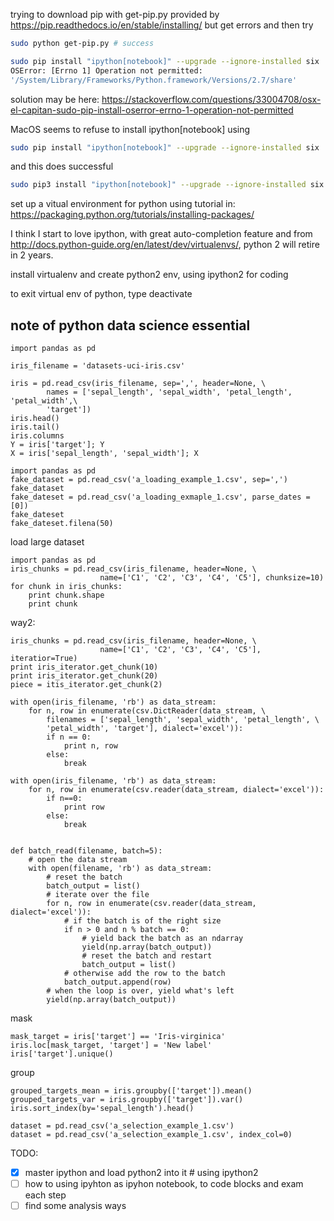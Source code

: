 trying to download pip with get-pip.py provided by
https://pip.readthedocs.io/en/stable/installing/
but get errors
and then try
```bash
sudo python get-pip.py # success
```
```bash
sudo pip install "ipython[notebook]" --upgrade --ignore-installed six
OSError: [Errno 1] Operation not permitted:
'/System/Library/Frameworks/Python.framework/Versions/2.7/share'
```
solution may be here:
https://stackoverflow.com/questions/33004708/osx-el-capitan-sudo-pip-install-oserror-errno-1-operation-not-permitted

MacOS seems to refuse to install ipython[notebook] using
```bash
sudo pip install "ipython[notebook]" --upgrade --ignore-installed six
```

and this does successful
```bash
sudo pip3 install "ipython[notebook]" --upgrade --ignore-installed six
```

set up a vitual environment for python using tutorial in:
https://packaging.python.org/tutorials/installing-packages/

I think I start to love ipython, with great auto-completion feature
and from http://docs.python-guide.org/en/latest/dev/virtualenvs/, python 2 will
retire in 2 years.

install virtualenv and create python2 env, using ipython2 for coding

to exit virtual env of python, type deactivate

## note of python data science essential
```python2
import pandas as pd

iris_filename = 'datasets-uci-iris.csv'

iris = pd.read_csv(iris_filename, sep=',', header=None, \
        names = ['sepal_length', 'sepal_width', 'petal_length', 'petal_width',\
        'target'])
iris.head()
iris.tail()
iris.columns
Y = iris['target']; Y
X = iris['sepal_length', 'sepal_width']; X
```

```python2
import pandas as pd
fake_dataset = pd.read_csv('a_loading_example_1.csv', sep=',')
fake_dataset
fake_dateset = pd.read_csv('a_loading_exmaple_1.csv', parse_dates = [0])
fake_dateset
fake_dateset.filena(50)
```

load large dataset
```python2
import pandas as pd
iris_chunks = pd.read_csv(iris_filename, header=None, \
                    name=['C1', 'C2', 'C3', 'C4', 'C5'], chunksize=10)
for chunk in iris_chunks:
    print chunk.shape
    print chunk
```
way2:
```python2
iris_chunks = pd.read_csv(iris_filename, header=None, \
                    name=['C1', 'C2', 'C3', 'C4', 'C5'], iteratior=True)
print iris_iterator.get_chunk(10)
print iris_iterator.get_chunk(20)
piece = itis_iterator.get_chunk(2)
```

```python2
with open(iris_filename, 'rb') as data_stream:
    for n, row in enumerate(csv.DictReader(data_stream, \
        filenames = ['sepal_length', 'sepal_width', 'petal_length', \
        'petal_width', 'target'], dialect='excel')):
        if n == 0:
            print n, row
        else:
            break

```

```python2
with open(iris_filename, 'rb') as data_stream:
    for n, row in enumerate(csv.reader(data_stream, dialect='excel')):
        if n==0:
            print row
        else:
            break
```

```python2

def batch_read(filename, batch=5):
    # open the data stream
    with open(filename, 'rb') as data_stream:
        # reset the batch
        batch_output = list()
        # iterate over the file
        for n, row in enumerate(csv.reader(data_stream, dialect='excel')):
            # if the batch is of the right size
            if n > 0 and n % batch == 0:
                # yield back the batch as an ndarray
                yield(np.array(batch_output))
                # reset the batch and restart
                batch_output = list()
            # otherwise add the row to the batch
            batch_output.append(row)
        # when the loop is over, yield what's left
        yield(np.array(batch_output))
```

mask
```python2
mask_target = iris['target'] == 'Iris-virginica'
iris.loc[mask_target, 'target'] = 'New label'
iris['target'].unique()
```

group
```python2
grouped_targets_mean = iris.groupby(['target']).mean()
grouped_targets_var = iris.groupby(['target']).var()
iris.sort_index(by='sepal_length').head()
```

```python2
dataset = pd.read_csv('a_selection_example_1.csv')
dataset = pd.read_csv('a_selection_example_1.csv', index_col=0)
```

TODO:
- [x] master ipython and load python2 into it # using ipython2
- [ ] how to using ipyhton as ipyhon notebook, to code blocks and exam each step
- [ ] find some analysis ways
